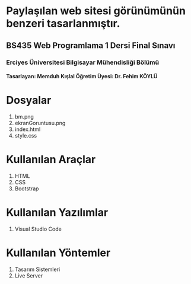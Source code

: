 # Paylaşılan web sitesi görünümünün benzeri tasarlanmıştır.
## BS435 Web Programlama 1 Dersi Final Sınavı
### Erciyes Üniversitesi Bilgisayar Mühendisliği Bölümü
#### Tasarlayan: Memduh Kışlal Öğretim Üyesi: Dr. Fehim KÖYLÜ
# Dosyalar
1. bm.png
2. ekranGoruntusu.png
3. index.html
4. style.css
# Kullanılan Araçlar
1. HTML
2. CSS
3. Bootstrap
# Kullanılan Yazılımlar
1. Visual Studio Code
# Kullanılan Yöntemler
1. Tasarım Sistemleri
2. Live Server
